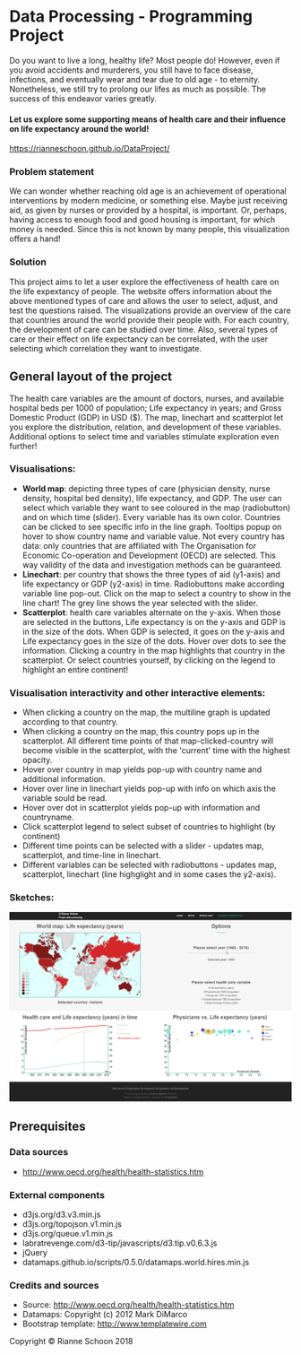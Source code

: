 # Data Processing - Programming Project

Do you want to live a long, healthy life? Most people do! However, even if you avoid accidents and murderers, you still have to face disease, infections, and eventually wear and tear due to old age - to eternity. Nonetheless, we still try to prolong our lifes as much as possible. The success of this endeavor varies greatly. 

#### Let us explore some supporting means of health care and their influence on life expectancy around the world!

https://rianneschoon.github.io/DataProject/

### Problem statement
We can wonder whether reaching old age is an achievement of operational interventions by modern medicine, or something else. Maybe just receiving aid, as given by nurses or provided by a hospital, is important. Or, perhaps, having access to enough food and good housing is important, for which money is needed. Since this is not known by many people, this visualization offers a hand!

### Solution
This project aims to let a user explore the effectiveness of health care on the life expextancy of people. The website offers information about the above mentioned types of care and allows the user to select, adjust, and test the questions raised. The visualizations provide an overview of the care that countries around the world provide their people with. For each country, the development of care can be studied over time. Also, several types of care or their effect on life expectancy can be correlated, with the user selecting which correlation they want to investigate. 

## General layout of the project

The health care variables are the amount of doctors, nurses, and available hospital beds per 1000 of population; Life expectancy in years; and Gross Domestic Product (GDP) in USD ($). The map, linechart and scatterplot let you explore the distribution, relation, and development of these variables. Additional options to select time and variables stimulate exploration even further!

### Visualisations:

* **World map**: depicting three types of care (physician density, nurse density, hospital bed density), life expectancy, and GDP. The user can select which variable they want to see coloured in the map (radiobutton) and on which time (slider). Every variable has its own color. Countries can be clicked to see specific info in the line graph. Tooltips popup on hover to show country name and variable value. Not every country has data: only countries that are affiliated with The Organisation for Economic Co-operation and Development (OECD) are selected. This way validity of the data and investigation methods can be guaranteed. 
* **Linechart**: per country that shows the three types of aid (y1-axis) and life expectancy or GDP (y2-axis) in time. Radiobuttons make according variable line pop-out. Click on the map to select a country to show in the line chart! The grey line shows the year selected with the slider. 
* **Scatterplot**: health care variables alternate on the y-axis. When those are selected in the buttons, Life expectancy is on the y-axis and GDP is in the size of the dots. When GDP is selected, it goes on the y-axis and Life expectancy goes in the size of the dots. Hover over dots to see the information. Clicking a country in the map highlights that country in the scatterplot. Or select countries yourself, by clicking on the legend to highlight an entire continent!

### Visualisation interactivity and other interactive elements:
* When clicking a country on the map, the multiline graph is updated according to that country.
* When clicking a country on the map, this country pops up in the scatterplot. All different time points of that map-clicked-country will become visible in the scatterplot, with the 'current' time with the highest opacity.
* Hover over country in map yields pop-up with country name and additional information.
* Hover over line in linechart yields pop-up with info on which axis the variable sould be read.
* Hover over dot in scatterplot yields pop-up with information and countryname.
* Click scatterplot legend to select subset of countries to highlight (by continent)
* Different time points can be selected with a slider - updates map, scatterplot, and time-line in linechart.
* Different variables can be selected with radiobuttons - updates map, scatterplot, linechart (line highglight and in some cases the y2-axis).


### Sketches:
![](doc/screenshotReadme.PNG)

## Prerequisites

### Data sources
* http://www.oecd.org/health/health-statistics.htm

### External components
* d3js.org/d3.v3.min.js
* d3js.org/topojson.v1.min.js
* d3js.org/queue.v1.min.js
* labratrevenge.com/d3-tip/javascripts/d3.tip.v0.6.3.js
* jQuery
* datamaps.github.io/scripts/0.5.0/datamaps.world.hires.min.js

### Credits and sources
- Source: http://www.oecd.org/health/health-statistics.htm
- Datamaps: Copyright (c) 2012 Mark DiMarco
- Bootstrap template: http://www.templatewire.com

Copyright &copy; Rianne Schoon 2018
